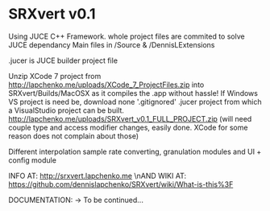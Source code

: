 # SRXvert v0.1
Using JUCE C++ Framework. whole project files are commited to solve JUCE dependancy
Main files in /Source & /DennisLExtensions

.jucer is JUCE builder project file

Unzip XCode 7 project from http://lapchenko.me/uploads/XCode_7_ProjectFiles.zip into SRXvert/Builds/MacOSX as it compiles the .app without hassle!
If Windows VS project is need be, download none '.gitignored' .jucer project from which a VisualStudio project can be built.
http://lapchenko.me/uploads/SRXvert_v0.1_FULL_PROJECT.zip
(will need couple type and access modifier changes, easily done. XCode for some reason does not complain about those)

Different interpolation sample rate converting, granulation modules and
UI + config module

INFO AT: http://srxvert.lapchenko.me
\nAND WIKI AT: https://github.com/dennislapchenko/SRXvert/wiki/What-is-this%3F

DOCUMENTATION: -> To be continued...
